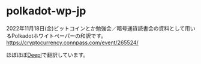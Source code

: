# polkadot-wp-jp

2022年11月18日(金)ビットコインとか勉強会／暗号通貨読書会の資料として用いるPolkadotホワイトペーパーの和訳です。
https://cryptocurrency.connpass.com/event/265524/

ほぼほぼ[Deepl](https://www.deepl.com/ja/translator)で翻訳しています。
